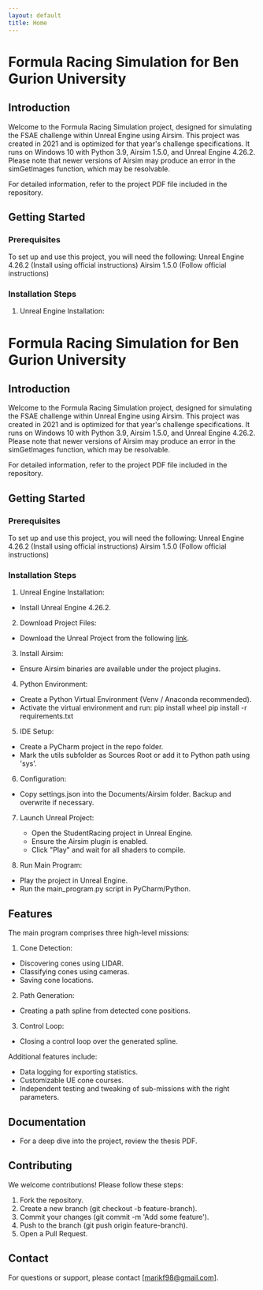 ```yaml
---
layout: default
title: Home
---
```


# Formula Racing Simulation for Ben Gurion University


## Introduction
Welcome to the Formula Racing Simulation project, designed for simulating the FSAE challenge within Unreal Engine using Airsim. 
This project was created in 2021 and is optimized for that year's challenge specifications.
It runs on Windows 10 with Python 3.9, Airsim 1.5.0, and Unreal Engine 4.26.2. 
Please note that newer versions of Airsim may produce an error in the simGetImages function, which may be resolvable.

For detailed information, refer to the project PDF file included in the repository.

## Getting Started
### Prerequisites
To set up and use this project, you will need the following:
Unreal Engine 4.26.2 (Install using official instructions)
Airsim 1.5.0 (Follow official instructions)

### Installation Steps
1. Unreal Engine Installation:
# Formula Racing Simulation for Ben Gurion University
## Introduction
Welcome to the Formula Racing Simulation project, designed for simulating the FSAE challenge within Unreal Engine using Airsim. 
This project was created in 2021 and is optimized for that year's challenge specifications.
It runs on Windows 10 with Python 3.9, Airsim 1.5.0, and Unreal Engine 4.26.2. 
Please note that newer versions of Airsim may produce an error in the simGetImages function, which may be resolvable.

For detailed information, refer to the project PDF file included in the repository.

## Getting Started
### Prerequisites
To set up and use this project, you will need the following:
Unreal Engine 4.26.2 (Install using official instructions)
Airsim 1.5.0 (Follow official instructions)

### Installation Steps
1. Unreal Engine Installation:
  * Install Unreal Engine 4.26.2.

2. Download Project Files:
  * Download the Unreal Project from the following [link](https://drive.google.com/drive/folders/1_BdXtkc-P8FzvNqy38et9genC3dfL_1K?usp=sharing "project files location").

3. Install Airsim:
  * Ensure Airsim binaries are available under the project plugins.

4. Python Environment:
  * Create a Python Virtual Environment (Venv / Anaconda recommended).
  * Activate the virtual environment and run:
    pip install wheel
    pip install -r requirements.txt

5. IDE Setup:
  * Create a PyCharm project in the repo folder.
  * Mark the utils subfolder as Sources Root or add it to Python path using 'sys'.

6. Configuration:
  * Copy settings.json into the Documents/Airsim folder. Backup and overwrite if necessary.

7. Launch Unreal Project:
     * Open the StudentRacing project in Unreal Engine.
     * Ensure the Airsim plugin is enabled.
     * Click "Play" and wait for all shaders to compile.

8. Run Main Program:
  * Play the project in Unreal Engine.
  * Run the main_program.py script in PyCharm/Python.

## Features
The main program comprises three high-level missions:

1. Cone Detection:
  * Discovering cones using LIDAR.
  * Classifying cones using cameras.
  * Saving cone locations.

2. Path Generation:
  * Creating a path spline from detected cone positions.

3. Control Loop:
  * Closing a control loop over the generated spline.

Additional features include:
  * Data logging for exporting statistics.
  * Customizable UE cone courses.
  * Independent testing and tweaking of sub-missions with the right parameters.

## Documentation
  * For a deep dive into the project, review the thesis PDF.

## Contributing
We welcome contributions! Please follow these steps:
  1. Fork the repository.
  2. Create a new branch (git checkout -b feature-branch).
  3. Commit your changes (git commit -m 'Add some feature').
  4. Push to the branch (git push origin feature-branch).
  5. Open a Pull Request.

## Contact
  For questions or support, please contact [marikf98@gmail.com].

